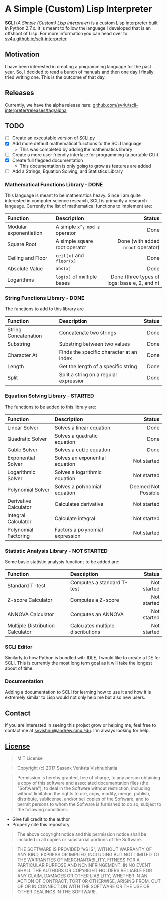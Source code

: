 # A Simple (Custom) Lisp Interpreter

**SCLI** (*A Simple (Custom) Lisp Interpreter*) is a custom Lisp interpreter built in Python 2.7.x. It is meant to follow the language I developed that is an offshoot of Lisp. For more information you can head over to [sv4u.github.io/scli-interpreter](https://sv4u.github.io/scli-interpreter/)

## Motivation

I have been interested in creating a programming language for the past year. So, I decided to read a bunch of manuals and then one day I finally tried writing one. This is the outcome of that day.

## Releases

Currently, we have the alpha release here: [github.com/sv4u/scli-interpreter/releases/tag/alpha](https://github.com/sv4u/scli-interpreter/releases/tag/alpha)

## TODO
- [ ] Create an executable version of [SCLI.py](https://github.com/sv4u/lisp-interpreter/blob/master/SCLI.py)
- [x] Add more default mathematical functions to the SCLI language
	- This was completed by adding the mathematics library
- [ ] Create a more user friendly interface for programming (a portable GUI)
- [x] Create full flegded documentation
	- This documentation is only going to grow as features are added
- [ ] Add a Strings, Equation Solving, and Statistics Library	

### Mathematical Functions Library - **DONE**

This language is meant to be mathematics heavy. Since I am quite interested in computer science research, SCLI is primarily a research language. Currently the list of mathematical functions to implement are:

| Function | Description | Status |
| :------- | :---------- | -----: |
| Modular exponentiation | A simple `x^y mod z` operator | Done |
| Square Root | A simple square root operator | Done (with added `nroot` operator) |
| Ceiling and Floor | `ceil(x)` and `floor(x)` | Done |
| Absolute Value | `abs(x)` | Done |
| Logarithms | `log(x)` of multiple bases | Done (three types of logs: base e, 2, and n) |

### String Functions Library - **DONE**

The functions to add to this library are:

| Function | Description | Status |
| :------- | :---------- | -----: |
| String Concatenation | Concatenate two strings | Done |
| Substring | Substring between two values | Done |
| Character At | Finds the specific character at an index | Done |
| Length | Get the length of a specific string | Done |
| Split | Split a string on a regular expression | Done |

### Equation Solving Library - **STARTED**

The functions to be added to this library are:

| Function | Description | Status |
| :------- | :---------- | -----: |
| Linear Solver | Solves a linear equation | Done |
| Quadratic Solver | Solves a quadratic equation | Done |
| Cubic Solver | Solves a cubic equation | Done |
| Exponential Solver | Solves an exponential equation | Not started |
| Logarithmic Solver | Solves a logarithmic equation | Not started |
| Polynomial Solver | Solves a polynomial equation | Deemed Not Possible |
| Derivative Calculator | Calculates derivative | Not started |
| Integral Calculator | Calculate integral | Not started |
| Polynomial Factoring | Factors a polynomial expression | Not started |

### Statistic Analysis Library - **NOT STARTED**

Some basic statistic analysis functions to be added are:

| Function | Description | Status |
| :------- | :---------- | -----: |
| Standard T-test | Computes a standard T-test | Not started |
| Z-score Calculator | Computes a Z-score | Not started |
| ANNOVA Calculator | Computes an ANNOVA | Not started |
| Multiple Distribution Calculator | Calculates multiple discributions | Not started |

### SCLI Editor

Similarly to how Python is bundled with IDLE, I would like to create a IDE for SCLI. This is currently the most long term goal as it will take the longest about of time.

### Documentation

Adding a documentation to SCLI for learning how to use it and how it is extremely similar to Lisp would not only help me but also new users.

## Contact

If you are interested in seeing this project grow or helping me, feel free to contact me at [svvishnu@andrew.cmu.edu](mailto:svvishnu@andrew.cmu.edu). I'm always looking for help.

## [License](https://github.com/sv4u/scli-interpreter/blob/master/LICENSE)

> MIT License

> Copyright (c) 2017 Sasank Venkata Vishnubhatla

> Permission is hereby granted, free of charge, to any person obtaining a copy of this software and associated documentation files (the "Software"), to deal in the Software without restriction, including without limitation the rights to use, copy, modify, merge, publish, distribute, sublicense, and/or sell copies of the Software, and to permit persons to whom the Software is furnished to do so, subject to the following conditions:
* Give full credit to the author
* Properly cite this repository

> The above copyright notice and this permission notice shall be included in all copies or substantial portions of the Software.

> THE SOFTWARE IS PROVIDED "AS IS", WITHOUT WARRANTY OF ANY KIND, EXPRESS OR IMPLIED, INCLUDING BUT NOT LIMITED TO THE WARRANTIES OF MERCHANTABILITY, FITNESS FOR A PARTICULAR PURPOSE AND NONINFRINGEMENT. IN NO EVENT SHALL THE AUTHORS OR COPYRIGHT HOLDERS BE LIABLE FOR ANY CLAIM, DAMAGES OR OTHER LIABILITY, WHETHER IN AN ACTION OF CONTRACT, TORT OR OTHERWISE, ARISING FROM, OUT OF OR IN CONNECTION WITH THE SOFTWARE OR THE USE OR OTHER DEALINGS IN THE SOFTWARE.
